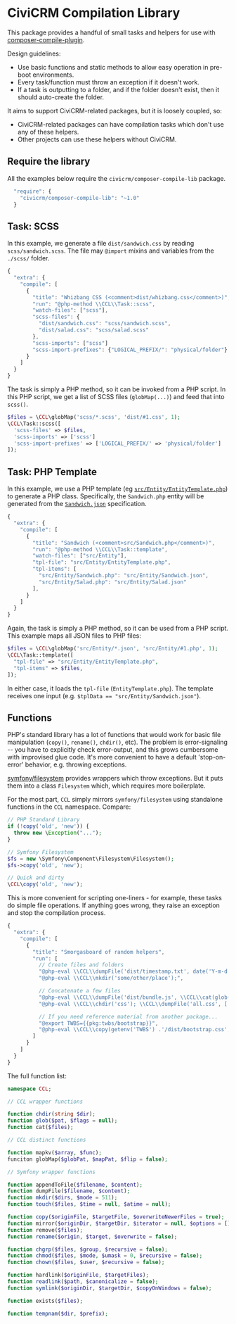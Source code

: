# CiviCRM Compilation Library

This package provides a handful of small tasks and helpers for use with [composer-compile-plugin](https://github.com/civicrm/composer-compile-plugin).

Design guidelines:

* Use basic functions and static methods to allow easy operation in pre-boot environments.
* Every task/function must throw an exception if it doesn't work.
* If a task is outputting to a folder, and if the folder doesn't exist, then it should auto-create the folder.

It aims to support CiviCRM-related packages, but it is loosely coupled, so:

* CiviCRM-related packages can have compilation tasks which don't use any of these helpers.
* Other projects can use these helpers without CiviCRM.

## Require the library

All the examples below require the `civicrm/composer-compile-lib` package.

```javascript
  "require": {
    "civicrm/composer-compile-lib": "~1.0"
  }
```

## Task: SCSS

In this example, we generate a file `dist/sandwich.css` by reading `scss/sandwich.scss`.  The file may `@import` mixins and
variables from the `./scss/` folder.

```javascript
{
  "extra": {
    "compile": [
      {
        "title": "Whizbang CSS (<comment>dist/whizbang.css</comment>)",
        "run": "@php-method \\CCL\\Task::scss",
        "watch-files": ["scss"],
        "scss-files": {
          "dist/sandwich.css": "scss/sandwich.scss",
          "dist/salad.css": "scss/salad.scss"
        },
        "scss-imports": ["scss"]
        "scss-import-prefixes": {"LOGICAL_PREFIX/": "physical/folder"}
      }
    ]
  }
}
```

The task is simply a PHP method, so it can be invoked from a PHP script.  In this PHP script, we get a list of SCSS
files (`globMap(...)`) and feed that into `scss()`.

```php
$files = \CCL\globMap('scss/*.scss', 'dist/#1.css', 1);
\CCL\Task::scss([
  'scss-files' => $files,
  'scss-imports' => ['scss']
  'scss-import-prefixes' => ['LOGICAL_PREFIX/' => 'physical/folder']
]);
```

## Task: PHP Template

In this example, we use a PHP template (eg [`src/Entity/EntityTemplate.php`](tests/examples/EntityTemplate.php)) to generate a PHP class.
Specifically, the `Sandwich.php` entity will be generated from the [`Sandwich.json`](tests/examples/Sandwich.json) specification.

```javascript
{
  "extra": {
    "compile": [
      {
        "title": "Sandwich (<comment>src/Sandwich.php</comment>)",
        "run": "@php-method \\CCL\\Task::template",
        "watch-files": ["src/Entity"],
        "tpl-file": "src/Entity/EntityTemplate.php",
        "tpl-items": [
          "src/Entity/Sandwich.php": "src/Entity/Sandwich.json",
          "src/Entity/Salad.php": "src/Entity/Salad.json"
        ],
      }
    ]
  }
}
```

Again, the task is simply a PHP method, so it can be used from a PHP script.  This example maps all JSON files to PHP files:

```php
$files = \CCL\globMap('src/Entity/*.json', 'src/Entity/#1.php', 1);
\CCL\Task::template([
  "tpl-file" => "src/Entity/EntityTemplate.php",
  "tpl-items" => $files,
]);
```

In either case, it loads the `tpl-file` (`EntityTemplate.php`).  The template receives one input (e.g. `$tplData ==
"src/Entity/Sandwich.json"`).

## Functions

PHP's standard library has a lot of functions that would work for basic file manipulation (`copy()`, `rename()`, `chdir()`, etc).  The
problem is error-signaling -- you have to explicitly check error-output, and this grows cumbersome with improvised glue code.  It's more
convenient to have a default 'stop-on-error' behavior, e.g.  throwing exceptions.

[symfony/filesystem](https://symfony.com/doc/current/components/filesystem.html) provides wrappers which throw exceptions.
But it puts them into a class `Filesystem` which, which requires more boilerplate.

For the most part, `CCL` simply mirrors `symfony/filesystem` using standalone functions in the `CCL` namespace. Compare:

```php
// PHP Standard Library
if (!copy('old', 'new')) {
  throw new \Exception("...");
}

// Symfony Filesystem
$fs = new \Symfony\Component\Filesystem\Filesystem();
$fs->copy('old', 'new');

// Quick and dirty
\CCL\copy('old', 'new');
```

This is more convenient for scripting one-liners - for example, these tasks do simple file operations. If anything
goes wrong, they raise an exception and stop the compilation process.

```javascript
{
  "extra": {
    "compile": [
      {
        "title": "Smorgasboard of random helpers",
        "run": [
          // Create files and folders
          "@php-eval \\CCL\\dumpFile('dist/timestamp.txt', date('Y-m-d H:i:s'));",
          "@php-eval \\CCL\\mkdir('some/other/place');",

          // Concatenate a few files
          "@php-eval \\CCL\\dumpFile('dist/bundle.js', \\CCL\\cat(glob('js/*.js'));",
          "@php-eval \\CCL\\chdir('css'); \\CCL\\dumpFile('all.css', ['colors.css', 'layouts.css']);",

          // If you need reference material from another package...
          "@export TWBS={{pkg:twbs/bootstrap}}",
          "@php-eval \\CCL\\copy(getenv('TWBS') .'/dist/bootstrap.css', 'web/main.css')"
        ]
      }
    ]
  }
}
```

The full function list:

```php
namespace CCL;

// CCL wrapper functions

function chdir(string $dir);
function glob($pat, $flags = null);
function cat($files);

// CCL distinct functions

function mapkv($array, $func);
funciton globMap($globPat, $mapPat, $flip = false);

// Symfony wrapper functions

function appendToFile($filename, $content);
function dumpFile($filename, $content);
function mkdir($dirs, $mode = 511);
function touch($files, $time = null, $atime = null);

function copy($originFile, $targetFile, $overwriteNewerFiles = true);
function mirror($originDir, $targetDir, $iterator = null, $options = []);
function remove($files);
function rename($origin, $target, $overwrite = false);

function chgrp($files, $group, $recursive = false);
function chmod($files, $mode, $umask = 0, $recursive = false);
function chown($files, $user, $recursive = false);

function hardlink($originFile, $targetFiles);
function readlink($path, $canonicalize = false);
function symlink($originDir, $targetDir, $copyOnWindows = false);

function exists($files);

function tempnam($dir, $prefix);
```
